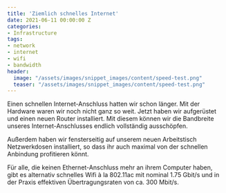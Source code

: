```yaml
---
title: 'Ziemlich schnelles Internet'
date: 2021-06-11 00:00:00 Z
categories:
- Infrastructure
tags:
- network
- internet
- wifi
- bandwidth
header:
  image: "/assets/images/snippet_images/content/speed-test.png"
  teaser: "/assets/images/snippet_images/content/speed-test.png"
--- 
```

Einen schnellen Internet-Anschluss hatten wir schon länger. Mit der Hardware waren wir noch nicht ganz so weit. Jetzt haben wir aufgerüstet und einen neuen Router installiert. Mit diesem können wir die Bandbreite unseres Internet-Anschlusses endlich vollständig ausschöpfen. 

Außerdem haben wir fensterseitig auf unserem neuen Arbeitstisch Netzwerkdosen installiert, so dass ihr auch maximal von der schnellen Anbindung profitieren könnt. 

Für alle, die keinen Ethernet-Anschluss mehr an ihrem Computer haben, gibt es alternativ schnelles Wifi à la 802.11ac mit nominal 1.75 Gbit/s und in der Praxis effektiven Übertragungsraten von ca. 300 Mbit/s.

